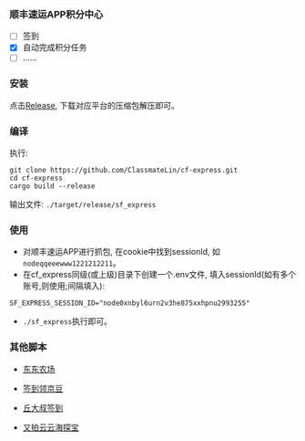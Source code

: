 ### 顺丰速运APP积分中心
- [ ] 签到
- [x] 自动完成积分任务
- [ ] ......

### 安装

点击[Release](https://github.com/ClassmateLin/cf-express/releases), 下载对应平台的压缩包解压即可。

### 编译

执行:
```
git clone https://github.com/ClassmateLin/cf-express.git
cd cf-express
cargo build --release
```
输出文件: `./target/release/sf_express`


### 使用

- 对顺丰速运APP进行抓包, 在cookie中找到sessionId, 如`nodeqqeeewww1221212211`。
- 在cf_express同级(或上级)目录下创建一个.env文件, 填入sessionId(如有多个账号,则使用;间隔填入):
```
SF_EXPRESS_SESSION_ID="node0xnbyl6urn2v3he875xxhpnu2993255"
```
- `./sf_express`执行即可。


### 其他脚本

- [东东农场](https://github.com/ClassmateLin/jd-farm)

- [签到领京豆](https://github.com/ClassmateLin/jd-take-bean)

- [丘大叔签到](https://github.com/ClassmateLin/uncle-qiu-sign-in)

- [又拍云云海探宝](https://github.com/ClassmateLin/upyun)
